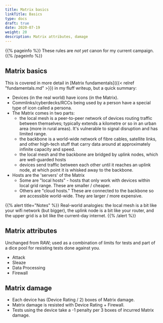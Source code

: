 ```yaml
---
title: Matrix basics
linkTitle: Basics
type: docs
draft: true
date: 2020-07-19
weight: 20
description: Matrix attributes, damage
---
```


{{% pageinfo %}} 
These rules are *not yet* canon for my current campaign.
{{% /pageinfo %}}

## Matrix basics

This is covered in more detail in [Matrix fundamentals]({{< relref "fundamentals.md" >}}) in my fluff writeup, but a quick summary:

* Devices (in the real world) have icons (in the Matrix).
* Commlinks/cyberdecks/RCCs being used by a person have a special type of icon called a persona.
* The Matrix comes in two parts:
	* the local mesh is a peer-to-peer network of devices routing traffic between themselves; typically extends a kilometre or so in an urban area (more in rural areas). It's vulnerable to signal disruption and has limited range.
	* the backbone is a world-wide network of fibre cables, satellite links, and other high-tech stuff that carry data around at approximately infinite capacity and speed. 
	* the local mesh and the backbone are bridged by uplink nodes, which are well-guarded hosts
	* devices send traffic between each other until it reaches an uplink node, at which point it is whisked away to the backbone.
* Hosts are the 'servers' of the Matrix
	* Some are "local hosts" - hosts that only work with devices within local grid range. These are smaller / cheaper. 
	* Others are "cloud hosts." These are connected to the backbone so are accessible world-wide. They are larger / more expensive.

{{% alert title="Notes" %}}
Real-world analogies: the local mesh is a bit like your wifi network (but bigger), the uplink node is a bit like your router, and the upper grid is a bit like the current-day internet. 
{{% /alert %}} 


## Matrix attributes

Unchanged from RAW; used as a combination of limits for tests and part of a dice pool for resisting tests done against you.

* Attack
* Sleaze
* Data Processing
* Firewall

## Matrix damage

* Each device has (Device Rating / 2) boxes of Matrix damage.
* Matrix damage is resisted with Device Rating + Firewall.
* Tests using the device take a -1 penalty per 3 boxes of incurred Matrix damage.
